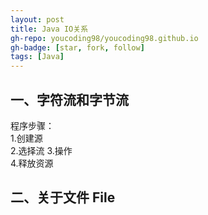 ```yaml
---
layout: post
title: Java IO关系
gh-repo: youcoding98/youcoding98.github.io
gh-badge: [star, fork, follow]
tags: [Java]
---
```


## 一、字符流和字节流  
程序步骤：  
1.创建源  
2.选择流 
3.操作  
4.释放资源  

## 二、关于文件 File 



